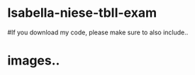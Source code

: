 # Isabella-niese-tbII-exam

#If you download my code, please make sure to also include..

# images..
